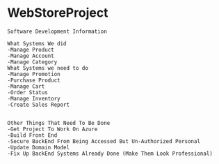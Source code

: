 # WebStoreProject  
  
	Software Development Information
	
	What Systems We did
	-Manage Product
	-Manage Account
	-Manage Category
	What Systems we need to do
	-Manage Promotion
	-Purchase Product
	-Manage Cart
	-Order Status
	-Manage Inventory
	-Create Sales Report

	
	Other Things That Need To Be Done
	-Get Project To Work On Azure
	-Build Front End
	-Secure BackEnd From Being Accessed But Un-Authorized Personal
	-Update Domain Model
	-Fix Up BackEnd Systems Already Done (Make Them Look Professional)
